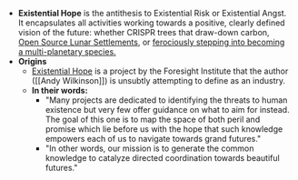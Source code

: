 - **Existential Hope** is the antithesis to Existential Risk or Existential Angst. It  encapsulates all activities working towards a positive, clearly defined vision of the future: whether CRISPR trees that draw-down carbon, [Open Source Lunar Settlements](https://openlunar.org/), or [ferociously stepping into becoming a multi-planetary species.](https://blueorigin.com/)
- **Origins**
    - [Existential Hope](https://www.existentialhope.com/) is a project by the Foresight Institute that the author ([[Andy Wilkinson]]) is unsubtly attempting to define as an industry.
    - **In their words:**
        - "Many projects are dedicated to identifying the threats to human existence but very few offer guidance on what to aim for instead. The goal of this one is to map the space of both peril and promise which lie before us with the hope that such knowledge empowers each of us to navigate towards grand futures."
        - "In other words, our mission is to generate the common knowledge to catalyze directed coordination towards beautiful futures."
